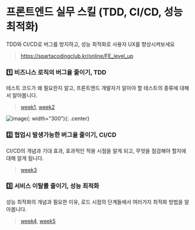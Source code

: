 # 프론트엔드 실무 스킬 (TDD, CI/CD, 성능 최적화)
TDD와 CI/CD로 버그를 방지하고, 성능 최적화로 사용자 UX를 향상시켜보세요
> https://spartacodingclub.kr/online/FE_level_up


### 1️⃣ 비즈니스 로직의 버그율 줄이기, TDD
테스트 코드가 왜 필요한지 알고, 프론트엔드 개발자가 알아야 할 테스트의 종류에 대해서 알아봅니다.
> [week1](./week-1/), [week2](./week-2/)

![image](https://static.spartacodingclub.kr/backoffice/master-template/o39wbnvncbr_Frame%201000006414.png){: width="300"){: .center}


### 2️⃣ 협업시 발생가능한 버그율 줄이기, CI/CD
CI/CD의 개념과 기대 효과, 효과적인 적용 시점을 알게 되고, 무엇을 점검해야 할지에 대해 알게 됩니다.
> [week3](./week-3/)



### 3️⃣ 서비스 이탈률 줄이기, 성능 최적화
성능 최적화의 개념과 필요한 이유, 로드 시점의 단계들에서 여러가지 최적화 방법을 알아봅니다.
> [week4](./week-4/), [week5](./week-5/)